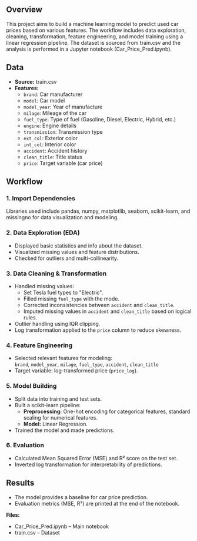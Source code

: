## Overview

This project aims to build a machine learning model to predict used car prices based on various features. The workflow includes data exploration, cleaning, transformation, feature engineering, and model training using a linear regression pipeline. The dataset is sourced from train.csv and the analysis is performed in a Jupyter notebook (Car_Price_Pred.ipynb).

## Data

- **Source:** train.csv
- **Features:**  
  - `brand`: Car manufacturer  
  - `model`: Car model  
  - `model_year`: Year of manufacture  
  - `milage`: Mileage of the car  
  - `fuel_type`: Type of fuel (Gasoline, Diesel, Electric, Hybrid, etc.)  
  - `engine`: Engine details  
  - `transmission`: Transmission type  
  - `ext_col`: Exterior color  
  - `int_col`: Interior color  
  - `accident`: Accident history  
  - `clean_title`: Title status  
  - `price`: Target variable (car price)

## Workflow

### 1. Import Dependencies

Libraries used include pandas, numpy, matplotlib, seaborn, scikit-learn, and missingno for data visualization and modeling.

### 2. Data Exploration (EDA)

- Displayed basic statistics and info about the dataset.
- Visualized missing values and feature distributions.
- Checked for outliers and multi-collinearity.

### 3. Data Cleaning & Transformation

- Handled missing values:
  - Set Tesla fuel types to "Electric".
  - Filled missing `fuel_type` with the mode.
  - Corrected inconsistencies between `accident` and `clean_title`.
  - Imputed missing values in `accident` and `clean_title` based on logical rules.
- Outlier handling using IQR clipping.
- Log transformation applied to the `price` column to reduce skewness.

### 4. Feature Engineering

- Selected relevant features for modeling:  
  `brand`, `model_year`, `milage`, `fuel_type`, `accident`, `clean_title`
- Target variable: log-transformed price (`price_log`).

### 5. Model Building

- Split data into training and test sets.
- Built a scikit-learn pipeline:
  - **Preprocessing:** One-hot encoding for categorical features, standard scaling for numerical features.
  - **Model:** Linear Regression.
- Trained the model and made predictions.

### 6. Evaluation

- Calculated Mean Squared Error (MSE) and R² score on the test set.
- Inverted log transformation for interpretability of predictions.

## Results

- The model provides a baseline for car price prediction.
- Evaluation metrics (MSE, R²) are printed at the end of the notebook.

**Files:**  
- Car_Price_Pred.ipynb – Main notebook  
- train.csv – Dataset
